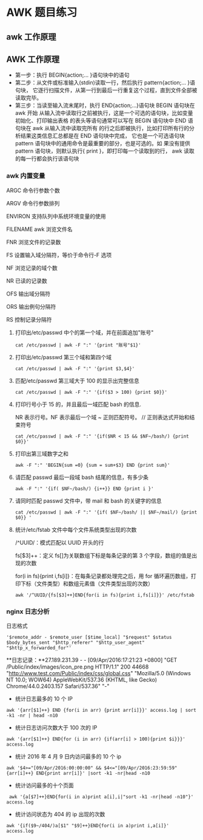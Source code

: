 # AWK 题目练习

## awk 工作原理

## AWK 工作原理

- 第一步：执行 BEGIN{action;… }语句块中的语句
- 第二步：从文件或标准输入(stdin)读取一行，然后执行 pattern{action;… }语句块，
  它逐行扫描文件，从第一行到最后一行重复这个过程，直到文件全部被读取完毕。
- 第三步：当读至输入流末尾时，执行 END{action;…}语句块 BEGIN 语句块在 awk 开始
  从输入流中读取行之前被执行，这是一个可选的语句块，比如变量初始化、打印输出表格
  的表头等语句通常可以写在 BEGIN 语句块中 END 语句块在 awk 从输入流中读取完所有
  的行之后即被执行，比如打印所有行的分析结果这类信息汇总都是在 END 语句块中完成，
  它也是一个可选语句块 pattern 语句块中的通用命令是最重要的部分，也是可选的。如
  果没有提供 pattern 语句块，则默认执行{ print }，即打印每一个读取到的行， awk
  读取的每一行都会执行该语句块

### awk 内置变量

ARGC 命令行参数个数

ARGV 命令行参数排列

ENVIRON 支持队列中系统环境变量的使用

FILENAME awk 浏览文件名

FNR 浏览文件的记录数

FS 设置输入域分隔符，等价于命令行-F 选项

NF 浏览记录的域个数

NR 已读的记录数

OFS 输出域分隔符

ORS 输出例句分隔符

RS 控制记录分隔符

1. 打印出/etc/passwd 中个的第一个域，并在前面追加"账号"

   ```shell
   cat /etc/passwd | awk -F ":" '{print "账号"$1}'
   ```

2. 打印出/etc/passwd 第三个域和第四个域

   ```shell
   cat /etc/passwd | awk -F ":" '{print $3,$4}'
   ```

3. 匹配/etc/passwd 第三域大于 100 的显示出完整信息

   ```shell
   cat /etc/passwd | awk -F ":" '{if($3 > 100) {print $0}}'
   ```

4. 打印行号小于 15 的，并且最后一域匹配 bash 的信息.

   NR 表示行号。NF 表示最后一个域 ~ 正则匹配符号。 // 正则表达式开始和结束符号

   ```shell
   cat /etc/passwd | awk -F ":" '{if($NR < 15 && $NF~/bash/) {print $0}}'
   ```

5. 打印出第三域数字之和

   ```SHELL
   awk -F ":" 'BEGIN{sum =0} {sum = sum+$3} END {print sum}'
   ```

6. 请匹配 passwd 最后一段域 bash 结尾的信息，有多少条

   ```shell
   awk -F ":" '{if( $NF~/bash/) {i++}} END {print i }'
   ```

7. 请同时匹配 passwd 文件中，带 mail 和 bash 的关键字的信息

   ```shell
   cat /etc/passwd | awk -F ":" '{if( $NF~/bash/ || $NF~/mail/) {print $0}} '
   ```

8. 统计/etc/fstab 文件中每个文件系统类型出现的次数

   /^UUID/：模式匹配以 UUID 开头的行

   fs[$3]++：定义 fs[]为关联数组下标是每条记录的第 3 个字段，数组的值是出现的次数

   for(i in fs){print i,fs[i]}：在每条记录都处理完之后，用 for 循环遍历数组，打印下标（文件类型）和数组元素值（文件类型出现的次数）

   ```shell
   awk '/^UUID/{fs[$3]++}END{for(i in fs){print i,fs[i]}}' /etc/fstab
   ```

### nginx 日志分析

日志格式

`'$remote_addr - $remote_user [$time_local] "$request" $status $body_bytes_sent "$http_referer" "$http_user_agent" "$http_x_forwarded_for"'`

**日志记录：**27.189.231.39 - - [09/Apr/2016:17:21:23 +0800] "GET /Public/index/images/icon_pre.png HTTP/1.1" 200 44668 "http://www.test.com/Public/index/css/global.css" "Mozilla/5.0 (Windows NT 10.0; WOW64) AppleWebKit/537.36 (KHTML, like Gecko) Chrome/44.0.2403.157 Safari/537.36" "-"

- 统计日志最多的 10 个 IP

```shell
awk '{arr[$1]++} END {for(i in arr) {print arr[i]}}' access.log | sort -k1 -nr | head -n10
```

- 统计日志访问次数大于 100 次的 IP

```shell
awk '{arr[$1]++} END{for (i in arr) {if(arr[i] > 100){print $i}}}' access.log
```

- 统计 2016 年 4 月 9 日内访问最多的 10 个 ip

```shell
awk '$4>="[09/Apr/2016:00:00:00" && $4<="[09/Apr/2016:23:59:59" {arr[i]++} END{print arr[i]}' |sort -k1 -nr|head -n10
```

- 统计访问最多的十个页面

```shell
 awk '{a[$7]++}END{for(i in a)print a[i],i|"sort -k1 -nr|head -n10"}' access.log
```

- 统计访问状态为 404 的 ip 出现的次数

```shell
awk '{if($9~/404/)a[$1" "$9]++}END{for(i in a)print i,a[i]}' access.log
```
